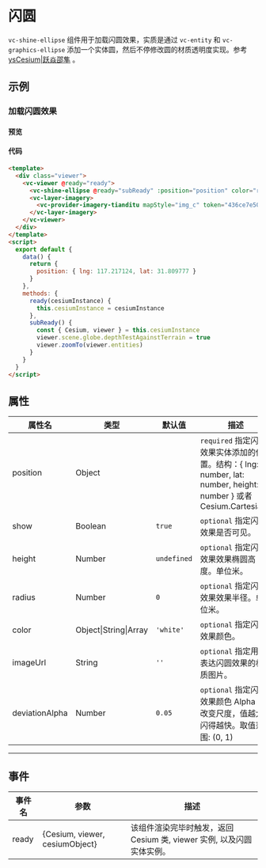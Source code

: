 # 闪圆

`vc-shine-ellipse` 组件用于加载闪圆效果，实质是通过 `vc-entity` 和 `vc-graphics-ellipse` 添加一个实体圆，然后不停修改圆的材质透明度实现。参考 [ysCesium|跃焱邵隼](https://www.wellyyss.cn/ysCesium/main/app.html) 。

## 示例

### 加载闪圆效果

#### 预览

<doc-preview>
  <template>
    <div class="viewer">
      <vc-viewer @ready="ready">
        <vc-shine-ellipse @ready="subReady" :position="position" color="red"></vc-shine-ellipse>
        <vc-layer-imagery>
          <vc-provider-imagery-tianditu mapStyle="img_c" token="436ce7e50d27eede2f2929307e6b33c0"></vc-provider-imagery-tianditu>
        </vc-layer-imagery>
      </vc-viewer>
    </div>
  </template>
  <script>
    export default {
      data() {
        return {
          position: { lng: 117.217124, lat: 31.809777 }
        }
      },
      methods: {
        ready(cesiumInstance) {
          this.cesiumInstance = cesiumInstance
        },
        subReady() {
          const { Cesium, viewer } = this.cesiumInstance
          viewer.scene.globe.depthTestAgainstTerrain = true
          viewer.zoomTo(viewer.entities)
        }
      }
    }
  </script>
</doc-preview>

#### 代码

```html
<template>
  <div class="viewer">
    <vc-viewer @ready="ready">
      <vc-shine-ellipse @ready="subReady" :position="position" color="red"></vc-shine-ellipse>
      <vc-layer-imagery>
        <vc-provider-imagery-tianditu mapStyle="img_c" token="436ce7e50d27eede2f2929307e6b33c0"></vc-provider-imagery-tianditu>
      </vc-layer-imagery>
    </vc-viewer>
  </div>
</template>
<script>
  export default {
    data() {
      return {
        position: { lng: 117.217124, lat: 31.809777 }
      }
    },
    methods: {
      ready(cesiumInstance) {
        this.cesiumInstance = cesiumInstance
      },
      subReady() {
        const { Cesium, viewer } = this.cesiumInstance
        viewer.scene.globe.depthTestAgainstTerrain = true
        viewer.zoomTo(viewer.entities)
      }
    }
  }
</script>
```

## 属性

<!-- prettier-ignore -->
| 属性名 | 类型 | 默认值 | 描述 |
| ---------------------- | ------- | ------ | -------------------------------------------------------------------------- |
| position | Object | | `required` 指定闪圆效果实体添加的位置。结构：{ lng: number, lat: number, height: number } 或者 Cesium.Cartesian3 |
| show | Boolean | `true` | `optional` 指定闪圆效果是否可见。|
| height | Number | `undefined` | `optional` 指定闪圆效果效果椭圆高度。单位米。|
| radius | Number | `0` | `optional` 指定闪圆效果效果半径。单位米。|
| color | Object\|String\|Array | `'white'` | `optional` 指定闪圆效果颜色。 |
| imageUrl | String | `''` | `optional` 指定用于表达闪圆效果的材质图片。 |
| deviationAlpha | Number | `0.05` | `optional` 指定闪圆效果颜色 Alpha 值改变尺度，值越大闪得越快。取值范围: (0, 1)|

---

## 事件

| 事件名 | 参数                           | 描述                                                                  |
| ------ | ------------------------------ | --------------------------------------------------------------------- |
| ready  | {Cesium, viewer, cesiumObject} | 该组件渲染完毕时触发，返回 Cesium 类, viewer 实例, 以及闪圆实体实例。 |

